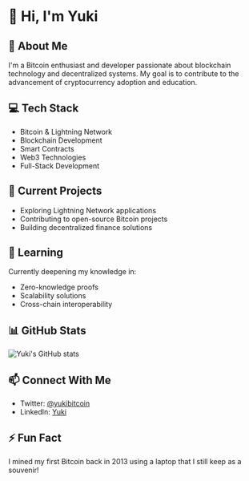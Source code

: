 # 👋 Hi, I'm Yuki

## 🚀 About Me
I'm a Bitcoin enthusiast and developer passionate about blockchain technology and decentralized systems. My goal is to contribute to the advancement of cryptocurrency adoption and education.

## 💻 Tech Stack
- Bitcoin & Lightning Network
- Blockchain Development
- Smart Contracts
- Web3 Technologies
- Full-Stack Development

## 🔭 Current Projects
- Exploring Lightning Network applications
- Contributing to open-source Bitcoin projects
- Building decentralized finance solutions

## 🌱 Learning
Currently deepening my knowledge in:
- Zero-knowledge proofs
- Scalability solutions
- Cross-chain interoperability

## 📊 GitHub Stats
![Yuki's GitHub stats](https://github-readme-stats.vercel.app/api?username=yukibitcoin&show_icons=true&theme=dark)

## 📫 Connect With Me
- Twitter: [@yukibitcoin](https://twitter.com/yukibitcoin)
- LinkedIn: [Yuki](https://linkedin.com/in/yukibitcoin)

## ⚡ Fun Fact
I mined my first Bitcoin back in 2013 using a laptop that I still keep as a souvenir!

<!---
yukibitcoin/yukibitcoin is a ✨ special ✨ repository because its `README.md` (this file) appears on your GitHub profile.
You can click the Preview link to take a look at your changes.
--->
